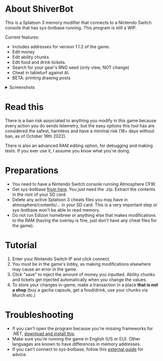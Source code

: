 # About ShiverBot
This is a Splatoon 3 memory modifier that connects to a Nintendo Switch console that has sys-botbase running. This program is still a WIP.

Current features:
- Includes addresses for version 1.1.2 of the game.
- Edit money
- Edit ability chunks
- Edit food and drink tickets.
- Search for your gear's RNG seed (only view, NOT change)
- Cheat in tableturf against AI.
- BETA: printing drawing posts

<details>
  <summary>Screenshots</summary>

![Screenshot showing the ability chunks tab](https://i.imgur.com/WpC7khW.png)
![Screenshot showing the food tickets tab](https://i.imgur.com/kUIMNOb.png)
![Screenshot showing the gear seed finder](https://i.imgur.com/8ItDfs1.png)
![Screenshot showing the tableturf tab](https://i.imgur.com/xdHpPwC.png)
</details>


# Read this
There is a ban risk associated to anything you modify in this game because every action you do sends telemetry, but the easy options this tool has are considered the safest, harmless and have a minimal risk (18+ days without ban, as of October 18th 2022).

There is also an advanced RAM editing option, for debugging and making tests. If you ever use it, I assume you know what you're doing.

# Preparations
- You need to have a Nintendo Switch console running Atmosphere CFW.
- Get sys-botbase [from here](https://github.com/olliz0r/sys-botbase/releases/latest). You just need the .zip. Extract the contents in the root of your SD card.
- Delete any active Splatoon 3 cheats files you may have in atmosphere/contents/... in your SD card. This is a very important step or sys-botbase won't be able to read memory.
- Do not run Edizon homebrew or anything else that makes modifications to the RAM (having the overlay is fine, just don't have any cheat files for the game).

# Tutorial
1. Enter your Nintendo Switch IP and click connect.
2. You must be in the game's lobby, as making modifications elsewhere may cause an error in the game.
3. Click "save" to inject the amount of money you inputted. Ability chunks and tickets get injected automatically when you change the values.
4. To store your changes in-game, make a transaction in a place **that is not a shop** (buy a gacha capsule, get a food/drink, use your chunks via Murch etc.)

# Troubleshooting
- If you can't open the program because you're missing frameworks for .NET, [download and install this](https://dotnet.microsoft.com/en-us/...u/runtime-desktop-6.0.9-windows-x64-installer).
- Make sure you're running the game in English (US or EU). Other languages are known to have differences in memory addresses.
- If you can't connect to sys-botbase, follow this [external guide](https://github.com/kwsch/SysBot.NET/wiki/Troubleshooting-Connection-Errors) for advice.
